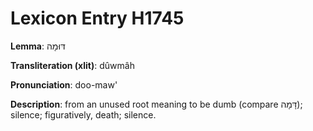 # Lexicon Entry H1745

**Lemma**: דּוּמָה

**Transliteration (xlit)**: dûwmâh

**Pronunciation**: doo-maw'

**Description**:
from an unused root meaning to be dumb (compare דָּמָה); silence; figuratively, death; silence.
